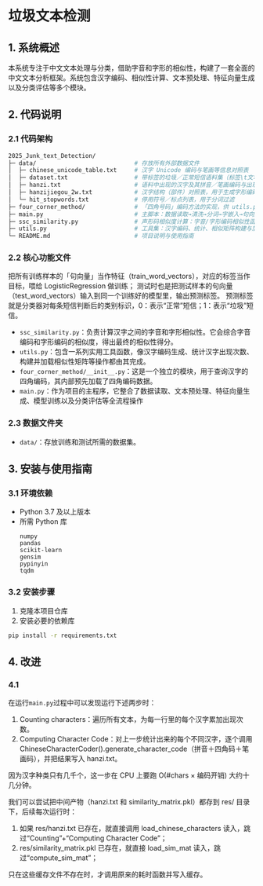 # 垃圾文本检测

## 1. 系统概述

本系统专注于中文文本处理与分类，借助字音和字形的相似性，构建了一套全面的中文文本分析框架。系统包含汉字编码、相似性计算、文本预处理、特征向量生成以及分类评估等多个模块。

## 2. 代码说明

### 2.1 代码架构
```bash
2025_Junk_text_Detection/
├─ data/                            # 存放所有外部数据文件
│  ├─ chinese_unicode_table.txt     # 汉字 Unicode 编码与笔画等信息对照表
│  ├─ dataset.txt                   # 带标签的垃圾／正常短信语料集（标签\t文本）
│  ├─ hanzi.txt                     # 语料中出现的汉字及其拼音／笔画编码与出现次数
│  ├─ hanzijiegou_2w.txt            # 汉字结构（部件）对照表，用于生成字形编码
│  └─ hit_stopwords.txt             # 停用符号／标点列表，用于分词过滤
├─ four_corner_method/              # 「四角号码」编码方法的实现，供 utils.py 调用
├─ main.py                          # 主脚本：数据读取→清洗→分词→字嵌入→句向量→训练分类器
├─ ssc_similarity.py                # 声形码相似度计算：字音/字形编码相似性函数
├─ utils.py                         # 工具集：汉字编码、统计、相似矩阵构建与加载等
└─ README.md                        # 项目说明与使用指南
```

### 2.2 核心功能文件

把所有训练样本的「句向量」当作特征（train_word_vectors），对应的标签当作目标，喂给 LogisticRegression 做训练； 测试时也是把测试样本的句向量（test_word_vectors）输入到同一个训练好的模型里，输出预测标签。
预测标签就是分类器对每条短信判断后的类别标识，0：表示“正常”短信；1：表示“垃圾”短信。


- `ssc_similarity.py`：负责计算汉字之间的字音和字形相似性。它会综合字音编码和字形编码的相似度，得出最终的相似性得分。
- `utils.py`：包含一系列实用工具函数，像汉字编码生成、统计汉字出现次数、构建并加载相似性矩阵等操作都由其完成。
- `four_corner_method/__init__.py`：这是一个独立的模块，用于查询汉字的四角编码，其内部预先加载了四角编码数据。
- `main.py`：作为项目的主程序，它整合了数据读取、文本预处理、特征向量生成、模型训练以及分类评估等全流程操作


### 2.3 数据文件夹

- `data/`：存放训练和测试所需的数据集。

## 3. 安装与使用指南

### 3.1 环境依赖

- Python 3.7 及以上版本
- 所需 Python 库
  ```plaintext
  numpy
  pandas
  scikit-learn
  gensim
  pypinyin
  tqdm
  ```

### 3.2 安装步骤

1. 克隆本项目仓库
2. 安装必要的依赖库

```bash
pip install -r requirements.txt
```

## 4. 改进

### 4.1 

在运行`main.py`过程中可以发现运行下述两步时：
1. Counting characters：遍历所有文本，为每一行里的每个汉字累加出现次数。
2. Computing Character Code：对上一步统计出来的每个不同汉字，逐个调用 ChineseCharacterCoder().generate_character_code（拼音＋四角码＋笔画码），并把结果写入 hanzi.txt。

因为汉字种类只有几千个，这一步在 CPU 上要跑 O(#chars × 编码开销) 大约十几分钟。

我们可以尝试把中间产物（hanzi.txt 和 similarity_matrix.pkl）都存到 res/ 目录下，后续每次运行时：
1. 如果 res/hanzi.txt 已存在，就直接调用 load_chinese_characters 读入，跳过“Counting”+“Computing Character Code”；
2. res/similarity_matrix.pkl 已存在，就直接 load_sim_mat 读入，跳过“compute_sim_mat”；

只在这些缓存文件不存在时，才调用原来的耗时函数并写入缓存。